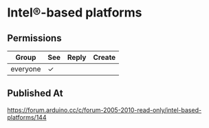# Intel®-based platforms

## Permissions

| Group    | See | Reply | Create |
| -------- | --- | ----- | ------ |
| everyone | ✓   |       |        |

## Published At

https://forum.arduino.cc/c/forum-2005-2010-read-only/intel-based-platforms/144
